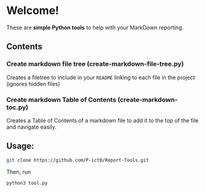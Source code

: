 # Welcome!

These are **simple Python tools** to help with your MarkDown reporting.

## Contents

### Create markdown file tree (create-markdown-file-tree.py)

Creates a filetree to include in your `README` linking to each file in the project (ignores hidden files)

### Create markdown Table of Contents (create-markdown-toc.py)

Creates a Table of Contents of a markdown file to add it to the top of the file and navigate easily.

## Usage:

```bash
git clone https://github.com/P-ict0/Report-Tools.git
```

Then, run
```bash
python3 tool.py
```
